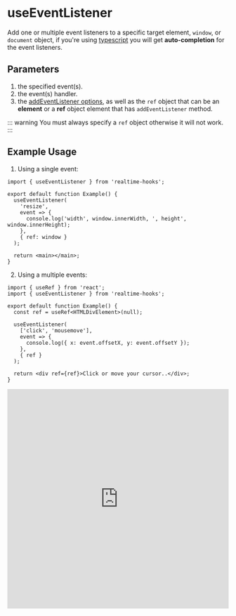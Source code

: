 # useEventListener

Add one or multiple event listeners to a specific target element, `window`, or `document` object, if you're using [typescript](https://www.typescriptlang.org/) you will get **auto-completion** for the event listeners.

## Parameters

1. the specified event(s).
2. the event(s) handler.
3. the [addEventListener options](https://developer.mozilla.org/en-US/docs/Web/API/EventTarget/addEventListener#options), as well as the `ref` object that can be an **element** or a **ref** object element that has `addEventListener` method.

::: warning
You must always specify a `ref` object otherwise it will not work.
:::

## Example Usage

1. Using a single event:

```tsx
import { useEventListener } from 'realtime-hooks';

export default function Example() {
  useEventListener(
    'resize',
    event => {
      console.log('width', window.innerWidth, ', height', window.innerHeight);
    },
    { ref: window }
  );

  return <main></main>;
}
```

2. Using a multiple events:

```tsx
import { useRef } from 'react';
import { useEventListener } from 'realtime-hooks';

export default function Example() {
  const ref = useRef<HTMLDivElement>(null);

  useEventListener(
    ['click', 'mousemove'],
    event => {
      console.log({ x: event.offsetX, y: event.offsetY });
    },
    { ref }
  );

  return <div ref={ref}>Click or move your cursor..</div>;
}
```

<iframe src="https://codesandbox.io/embed/useeventlistener-9mc82y?expanddevtools=1&fontsize=14&hidenavigation=1&module=%2Fsrc%2FComponent.tsx&theme=dark" style="width:100%; height:500px; border:0; overflow:hidden;" title="useEventListener" allow="accelerometer; ambient-light-sensor; camera; encrypted-media; geolocation; gyroscope; hid; microphone; midi; payment; usb; vr; xr-spatial-tracking" sandbox="allow-forms allow-modals allow-popups allow-presentation allow-same-origin allow-scripts"></iframe>
